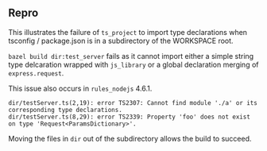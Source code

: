 ## Repro

This illustrates the failure of `ts_project` to import type declarations when tsconfig / package.json
is in a subdirectory of the WORKSPACE root.

`bazel build dir:test_server` fails as it cannot import either a simple string type delcaration wrapped
with `js_library` or a global declaration merging of `express.request`.

This issue also occurs in `rules_nodejs` 4.6.1.

```
dir/testServer.ts(2,19): error TS2307: Cannot find module './a' or its corresponding type declarations.
dir/testServer.ts(8,29): error TS2339: Property 'foo' does not exist on type 'Request<ParamsDictionary>'.
```

Moving the files in `dir` out of the subdirectory allows the build to succeed.

